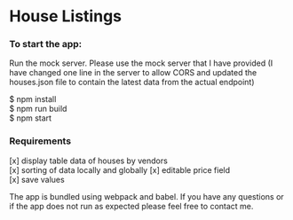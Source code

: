 # House Listings

### To start the app:
Run the mock server.
Please use the mock server that I have provided (I have changed one line in the server to allow CORS and updated the houses.json file to contain the latest data from the actual endpoint)

$ npm install  
$ npm run build  
$ npm start

### Requirements
[x] display table data of houses by vendors  
[x] sorting of data locally and globally
[x] editable price field  
[x] save values 

The app is bundled using webpack and babel.
If you have any questions or if the app does not run as expected please feel free to contact me.